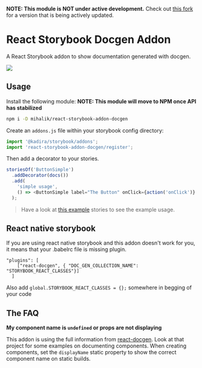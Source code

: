 **NOTE: This module is NOT under active development.**  Check out [this fork](https://github.com/gongreg/react-storybook-addon-docgen) for a version that is being actively updated.

# React Storybook Docgen Addon

A React Storybook addon to show documentation generated with docgen.

![](https://cldup.com/5TsRkHW2QE.png)

## Usage

Install the following module:
**NOTE: This module will move to NPM once API has stabilized**

```sh
npm i -D mihalik/react-storybook-addon-docgen
```

Create an `addons.js` file within your storybook config directory:

```js
import '@kadira/storybook/addons';
import 'react-storybook-addon-docgen/register';

```

Then add a decorator to your stories.

```js
storiesOf('ButtonSimple')
  .addDecorator(docs())
  .add(
    'simple usage',
    () => <ButtonSimple label="The Button" onClick={action('onClick')} />,
  );
```

> Have a look at [this example](example/story.js) stories to see the example usage.

## React native storybook
If you are using react native storybook and this addon doesn't work for you, it means that your .babelrc file is missing plugin.
```
"plugins": [
    ["react-docgen", { "DOC_GEN_COLLECTION_NAME": "STORYBOOK_REACT_CLASSES"}]
  ]
```

Also add `global.STORYBOOK_REACT_CLASSES = {};` somewhere in begging of your code

## The FAQ

**My component name is `undefined` or props are not displaying**

This addon is using the full information from [react-docgen](https://github.com/reactjs/react-docgen).  Look at that project for some examples on documenting components.  When creating components, set the `displayName` static property to show the correct component name on static builds.
